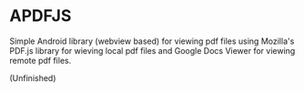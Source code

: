 # APDFJS
Simple Android library (webview based) for viewing pdf files using Mozilla's PDF.js library for wieving local pdf files and Google Docs Viewer for viewing remote pdf files.

(Unfinished)